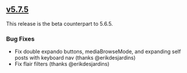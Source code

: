 ## [v5.7.5](https://github.com/honestbleeps/Reddit-Enhancement-Suite/releases/v5.7.5)


This release is the beta counterpart to 5.6.5. 

### Bug Fixes

- Fix double expando buttons, mediaBrowseMode, and expanding self posts with keyboard nav (thanks @erikdesjardins)
- Fix flair filters (thanks @erikdesjardins)
